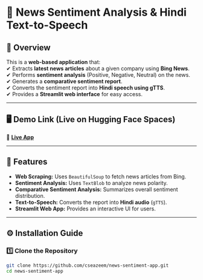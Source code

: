 # 📰 News Sentiment Analysis & Hindi Text-to-Speech  

## **🚀 Overview**  
This is a **web-based application** that:  
✔ Extracts **latest news articles** about a given company using **Bing News**.  
✔ Performs **sentiment analysis** (Positive, Negative, Neutral) on the news.  
✔ Generates a **comparative sentiment report**.  
✔ Converts the sentiment report into **Hindi speech using gTTS**.  
✔ Provides a **Streamlit web interface** for easy access.  

---

## **🖥 Demo Link (Live on Hugging Face Spaces)**
🔗 **[Live App](https://huggingface.co/spaces/cseazeem/news-sentiment-app)**  

---

## **📌 Features**
- **Web Scraping:** Uses `BeautifulSoup` to fetch news articles from Bing.  
- **Sentiment Analysis:** Uses `TextBlob` to analyze news polarity.  
- **Comparative Sentiment Analysis:** Summarizes overall sentiment distribution.  
- **Text-to-Speech:** Converts the report into **Hindi audio** (`gTTS`).  
- **Streamlit Web App:** Provides an interactive UI for users.  

---

## **⚙️ Installation Guide**  

### **1️⃣ Clone the Repository**
```sh
git clone https://github.com/cseazeem/news-sentiment-app.git
cd news-sentiment-app
